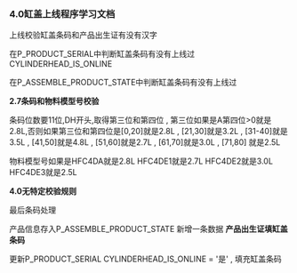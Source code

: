 ### 4.0缸盖上线程序学习文档

上线校验缸盖条码和产品出生证有没有汉字

在P_PRODUCT_SERIAL中判断缸盖条码有没有上线过  CYLINDERHEAD_IS_ONLINE

在P_ASSEMBLE_PRODUCT_STATE中判断缸盖条码有没有上线过



**2.7条码和物料模型号校验**

条码位数要11位,DH开头,取得第三位和第四位 , 第三位如果是A第四位>0就是2.8L,否则如果第三位和第四位是[0,20]就是2.8L , [21,30]就是3.2L , [31-40]就是3.5L , [41,50]就是4.8L , [51,60]就是2.7L , [61,70]就是3.0L , [71,80] 就是2.5L

物料模型号如果是HFC4DA就是2.8L HFC4DE1就是2.7L HFC4DE2就是3.0L HFC4DE3就是2.5L 



**4.0无特定校验规则**



最后条码处理

产品信息存入P_ASSEMBLE_PRODUCT_STATE 新增一条数据 **产品出生证填缸盖条码** 

更新P_PRODUCT_SERIAL CYLINDERHEAD_IS_ONLINE = '是' , 填充缸盖条码